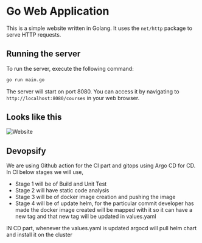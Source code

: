 # Go Web Application

This is a simple website written in Golang. It uses the `net/http` package to serve HTTP requests.

## Running the server

To run the server, execute the following command:

```bash
go run main.go
```

The server will start on port 8080. You can access it by navigating to `http://localhost:8080/courses` in your web browser.

## Looks like this

![Website](static/images/golang-website.png)

## Devopsify
We are using Github action for the CI part and gitops using Argo CD for CD.
In CI below stages we will use, 
- Stage 1 will be of Build and Unit Test
- Stage 2 will have static code analysis
- Stage 3 will be of docker image creation and pushing the image
- Stage 4 will be of update helm, for the particular commit developer has made the docker image created will be mapped with it so it can have a new tag and that new tag will be updated in values.yaml

IN CD part, whenever the values.yaml is updated argocd will pull helm chart and install it on the cluster


